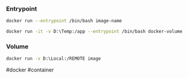 ### Entrypoint

```bash
docker run --entrypoint /bin/bash image-name

docker run -it -v D:\Temp:/app --entrypoint /bin/bash docker-volume
```

### Volume

```bash
docker run -v D:\Local:/REMOTE image
```

#docker #container 